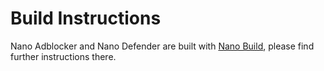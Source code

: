 # Build Instructions

Nano Adblocker and Nano Defender are built with
[Nano Build](https://github.com/NanoAdblocker/NanoBuild), please find further
instructions there.
